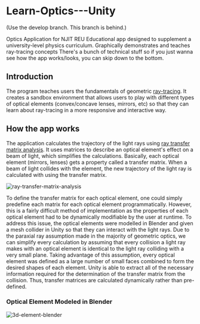 # Learn-Optics---Unity
(Use the develop branch. This branch is behind.)


Optics Application for NJIT REU
Educational app designed to supplement a university-level physics curriculum. Graphically demonstrates and teaches ray-tracing concepts
There's a bunch of technical stuff so if you just wanna see how the app works/looks, you can skip down to the bottom. 

## Introduction

The program teaches users the fundamentals of geometric [ray-tracing](http://hyperphysics.phy-astr.gsu.edu/hbase/geoopt/raydiag.html).
It creates a sandbox environment that allows users to play with different types of optical elements (convex/concave lenses, mirrors, etc) so that they can learn about ray-tracing in a more responsive and interactive way.

## How the app works
The application calculates the trajectory of the light rays using [ray transfer matrix analysis](https://en.wikipedia.org/wiki/Ray_transfer_matrix_analysis). It uses matrices to describe an optical element's effect on a beam of light, which simplifies the calculations. Basically, each optical element (mirrors, lenses) gets a property called a transfer matrix. When a beam of light collides with the element, the new trajectory of the light ray is calculated with using the transfer matrix. 

![ray-transfer-matrix-analysis](https://i.imgur.com/pOSKAUS.png)

To define the transfer matrix for each optical element, one could simply predefine each
matrix for each optical element programmatically. However, this is a fairly difficult method of
implementation as the properties of each optical element had to be dynamically modifiable by the
user at runtime. To address this issue, the optical elements were modelled in Blender and given a mesh collider in Unity so that
they can interact with the light rays. Due to the paraxial ray assumption made in the majority of geometric optics, we can simplify every calculation by assuming that every collision a light ray makes with an optical element is identical to the light ray colliding with a very small plane. Taking advantage of this assumption, every optical element was defined as a large number of small faces combined to form the desired shapes of each element. Unity is able to extract all of the necessary information required for the determination of the transfer matrix from the collision. Thus, transfer matrices are calculated dynamically rather than pre-defined. 

### Optical Element Modeled in Blender

![3d-element-blender](https://i.imgur.com/kJ7sBRC.png)


